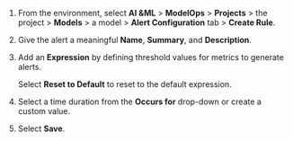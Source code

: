 1.  From the environment, select **AI &ML** > **ModelOps** > **Projects** > the project > **Models** > a model > **Alert Configuration** tab > **Create Rule**.


1.  Give the alert a meaningful **Name**, **Summary**, and **Description**.


1.  Add an **Expression** by defining threshold values for metrics to generate alerts.

    Select **Reset to Default** to reset to the default expression.


1.  Select a time duration from the **Occurs for** drop-down or create a custom value.


1.  Select **Save**.


